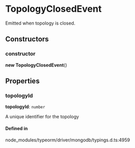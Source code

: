 # TopologyClosedEvent

Emitted when topology is closed.

## Constructors

### constructor

**new TopologyClosedEvent**()

## Properties

### topologyId

 **topologyId**: `number`

A unique identifier for the topology

#### Defined in

node_modules/typeorm/driver/mongodb/typings.d.ts:4959
